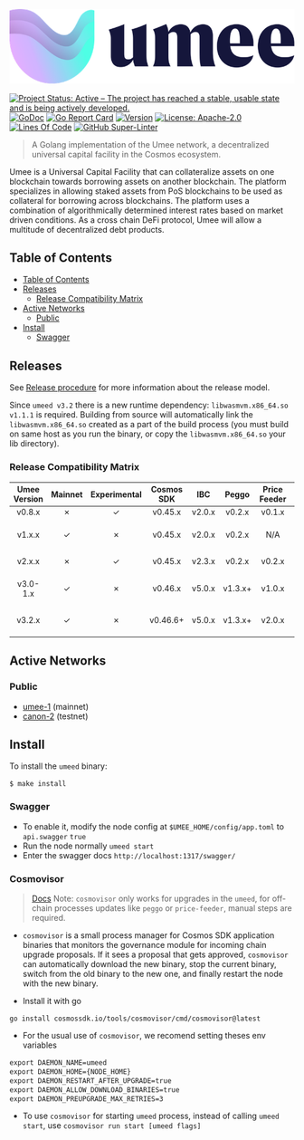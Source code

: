 <!-- markdownlint-disable MD041 -->
<!-- markdownlint-disable MD013 -->

![Logo!](assets/umee-logo.png)

[![Project Status: Active – The project has reached a stable, usable state and is being actively developed.](https://www.repostatus.org/badges/latest/active.svg)](https://www.repostatus.org/#wip)
[![GoDoc](https://img.shields.io/badge/godoc-reference-blue?style=flat-square&logo=go)](https://godoc.org/github.com/umee-network/umee)
[![Go Report Card](https://goreportcard.com/badge/github.com/umee-network/umee?style=flat-square)](https://goreportcard.com/report/github.com/umee-network/umee)
[![Version](https://img.shields.io/github/tag/umee-network/umee.svg?style=flat-square)](https://github.com/umee-network/umee/releases/latest)
[![License: Apache-2.0](https://img.shields.io/github/license/umee-network/umee.svg?style=flat-square)](https://github.com/umee-network/umee/blob/main/LICENSE)
[![Lines Of Code](https://img.shields.io/tokei/lines/github/umee-network/umee?style=flat-square)](https://github.com/umee-network/umee)
[![GitHub Super-Linter](https://img.shields.io/github/workflow/status/umee-network/umee/Lint?style=flat-square&label=Lint)](https://github.com/marketplace/actions/super-linter)

> A Golang implementation of the Umee network, a decentralized universal capital
> facility in the Cosmos ecosystem.

Umee is a Universal Capital Facility that can collateralize assets on one blockchain
towards borrowing assets on another blockchain. The platform specializes in
allowing staked assets from PoS blockchains to be used as collateral for borrowing
across blockchains. The platform uses a combination of algorithmically determined
interest rates based on market driven conditions. As a cross chain DeFi protocol,
Umee will allow a multitude of decentralized debt products.

## Table of Contents

- [Table of Contents](#table-of-contents)
- [Releases](#releases)
  - [Release Compatibility Matrix](#release-compatibility-matrix)
- [Active Networks](#active-networks)
  - [Public](#public)
- [Install](#install)
  - [Swagger](#swagger)

## Releases

See [Release procedure](CONTRIBUTING.md#release-procedure) for more information about the release model.

Since `umeed v3.2` there is a new runtime dependency: `libwasmvm.x86_64.so v1.1.1` is required.
Building from source will automatically link the `libwasmvm.x86_64.so` created as a part of the build process (you must build on same host as you run the binary, or copy the `libwasmvm.x86_64.so` your lib directory).

### Release Compatibility Matrix

| Umee Version | Mainnet | Experimental | Cosmos SDK |  IBC   |  Peggo  | Price Feeder |       Gravity Bridge       |
| :----------: | :-----: | :----------: | :--------: | :----: | :-----: | :----------: | :------------------------: |
|    v0.8.x    |    ✗    |      ✓       |  v0.45.x   | v2.0.x | v0.2.x  |    v0.1.x    |                            |
|    v1.x.x    |    ✓    |      ✗       |  v0.45.x   | v2.0.x | v0.2.x  |     N/A      | umee/v1 module/v1.4.x-umee |
|    v2.x.x    |    ✗    |      ✓       |  v0.45.x   | v2.3.x | v0.2.x  |    v0.2.x    |   umee/v2 module/v1.4.x    |
|   v3.0-1.x   |    ✓    |      ✗       |  v0.46.x   | v5.0.x | v1.3.x+ |    v1.0.x    | umee/v3 module/v1.5.x-umee |
|    v3.2.x    |    ✓    |      ✗       |  v0.46.6+  | v5.0.x | v1.3.x+ |    v2.0.x    |   umee/v3 v1.5.3-umee-3    |

## Active Networks

### Public

- [umee-1](networks/umee-1) (mainnet)
- [canon-2](networks/canon-2) (testnet)

## Install

To install the `umeed` binary:

```shell
$ make install
```

### Swagger

- To enable it, modify the node config at `$UMEE_HOME/config/app.toml` to `api.swagger` `true`
- Run the node normally `umeed start`
- Enter the swagger docs `http://localhost:1317/swagger/`

### Cosmovisor

> [Docs](https://github.com/cosmos/cosmos-sdk/tree/main/tools/cosmovisor)
> Note: `cosmovisor` only works for upgrades in the `umeed`, for off-chain processes updates like `peggo` or `price-feeder`, manual steps are required.

- `cosmovisor` is a small process manager for Cosmos SDK application binaries that monitors the governance module for incoming chain upgrade proposals. If it sees a proposal that gets approved, `cosmovisor` can automatically download
  the new binary, stop the current binary, switch from the old binary to the new one, and finally restart the node with the new binary.

- Install it with go

```shell
go install cosmossdk.io/tools/cosmovisor/cmd/cosmovisor@latest
```

- For the usual use of `cosmovisor`, we recomend setting theses env variables

```shell
export DAEMON_NAME=umeed
export DAEMON_HOME={NODE_HOME}
export DAEMON_RESTART_AFTER_UPGRADE=true
export DAEMON_ALLOW_DOWNLOAD_BINARIES=true
export DAEMON_PREUPGRADE_MAX_RETRIES=3
```

- To use `cosmovisor` for starting `umeed` process, instead of calling `umeed start`, use `cosmovisor run start [umeed flags]`
